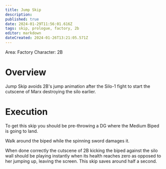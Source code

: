 ```yaml
---
title: Jump Skip
description: 
published: true
date: 2024-01-29T11:56:01.616Z
tags: skip, prologue, factory, 2b
editor: markdown
dateCreated: 2024-01-26T13:21:05.571Z
---
```


Area: Factory
Character: 2B

# Overview
Jump Skip avoids 2B's jump animation after the Silo-1 fight to start the cutscene of Marx destroying the silo earlier.

# Execution
To get this skip you should be pre-throwing a DG where the Medium Biped is going to land.

Walk around the biped while the spinning sword damages it.

When done correctly the cutscene of 2B kicking the biped against the silo wall should be playing instantly when its health reaches zero as opposed to her jumping up, leaving the screen.
This skip saves around half a second.